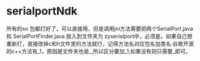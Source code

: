 # serialportNdk
所有的so 包都打好了，可以直接用，但是调用jni方法需要把两个SerialPort.java 和 SerialPortFinder.java 放入到文件夹为 zyserialport中，必须是。如果自己想重新打，直接改掉c和h文件里的方法就行，记得方法名对应包名加类名:谷歌开源的c++方法有_1，原因是文件夹也是_,所以区分要加_1;如果没有则只需要_即可。
